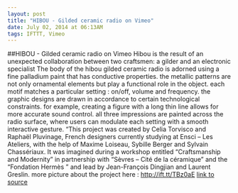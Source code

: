 ```yaml
---
layout: post
title: "HIBOU - Gilded ceramic radio on Vimeo"
date: July 02, 2014 at 06:13AM
tags: IFTTT, Vimeo
---
```

##HIBOU - Gilded ceramic radio on Vimeo
Hibou is the result of an unexpected collaboration between two craftsmen: a gilder and an electronic specialist The body of the hibou gilded ceramic radio is adorned using a fine palladium paint that has conductive properties. the metallic patterns are not only ornamental elements but play a functional role in the object. each motif matches a particular setting : on/off, volume and frequency. the graphic designs are drawn in accordance to certain technological constraints. for example, creating a figure with a long thin line allows for more accurate sound control. all three impressions are painted across the radio surface, where users can modulate each setting with a smooth interactive gesture. “This project was created by Celia Torvisco and Raphaël Pluvinage, French designers currently studying at Ensci – Les Ateliers, with the help of Maxime Loiseau, Sybille Berger and Sylvain Chassériaux. It was imagined during a workshop entitled “Craftsmanship and Modernity” in partnership with “Sèvres – Cité de la céramique” and the “Fondation Hermès ” and lead by Jean-François Dingjian and Laurent Greslin. more picture about the project here : http://ift.tt/TBz0aE
[link to source](http://ift.tt/TBz0aI) 
